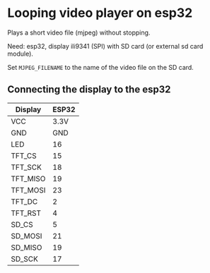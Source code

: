 # Looping video player on esp32

Plays a short video file (mjpeg) without stopping.

Need: esp32, display ili9341 (SPI) with SD card (or external sd card module).

Set ``MJPEG_FILENAME`` to the name of the video file on the SD card.

## Connecting the display to the esp32

| Display       | ESP32 |
|---------------|-------|
| VCC           | 3.3V  |
| GND           | GND   |
| LED           | 16    |
| TFT_CS        | 15    |
| TFT_SCK       | 18    |
| TFT_MISO      | 19    |
| TFT_MOSI      | 23    |
| TFT_DC        | 2     |
| TFT_RST       | 4     |
| SD_CS         | 5     |
| SD_MOSI       | 21    |
| SD_MISO       | 19    |
| SD_SCK        | 17    |